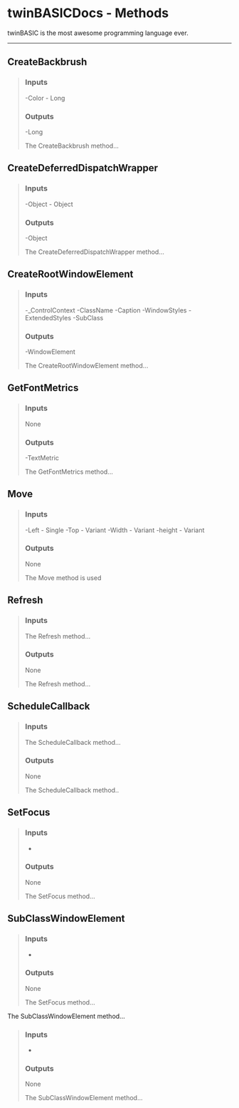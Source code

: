 # twinBASICDocs - Methods #
twinBASIC is the most awesome programming language ever.

---

## <a id="createbackbrush"></a>CreateBackbrush ##
> ### Inputs ###
> -Color - Long
> ### Outputs ###
> -Long
> 
> The CreateBackbrush method...
> 

## <a id="createdeferreddispatchwrapper"></a>CreateDeferredDispatchWrapper ##
> ### Inputs ###
> -Object - Object
> ### Outputs ###
> -Object
> 
> The CreateDeferredDispatchWrapper method...
> 

## <a id="createrootwindowelement"></a>CreateRootWindowElement ##
> ### Inputs ###
> -_ControlContext
> -ClassName
> -Caption
> -WindowStyles
> -ExtendedStyles
> -SubClass
> ### Outputs ###
> -WindowElement
> 
> The CreateRootWindowElement method...
> 

## <a id="getfontmetrics"></a>GetFontMetrics ##
> ### Inputs ###
> None
> ### Outputs ###
> -TextMetric
> 
> The GetFontMetrics method...
> 

## <a id="move"></a>Move ##
> ### Inputs ###
> -Left - Single
> -Top - Variant
> -Width - Variant 
> -height - Variant
> ### Outputs ###
> None
> 
> The Move method is used
> 

## <a id="refresh"></a>Refresh ##
> ### Inputs ###
> The Refresh method...
> ### Outputs ###
> None
> 
> The Refresh method...

## <a id="schedulecallback"></a>ScheduleCallback ##
> ### Inputs ###
> The ScheduleCallback method...
> ### Outputs ###
> None
> 
> The ScheduleCallback method..

## <a id="setfocus"></a>SetFocus ##
> ### Inputs ###
> -
> ### Outputs ###
> None
> 
> The SetFocus method...

## <a id="subclasswindowelement"></a>SubClassWindowElement ##
> ### Inputs ###
> -
> ### Outputs ###
> None
> 
> The SetFocus method...

The SubClassWindowElement method...
> ### Inputs ###
> -
> ### Outputs ###
> None
> 
> The SubClassWindowElement method...
